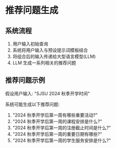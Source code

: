 # 推荐问题生成

## 系统流程

1. 用户输入初始查询
2. 系统将用户输入与预设提示词模板结合
3. 将组合后的输入传递给大型语言模型(LLM)
4. LLM 生成一系列相关的推荐问题

## 推荐问题示例

假设用户输入: "SJSU 2024 秋季开学时间"

系统可能生成以下推荐问题:

1. "2024 秋季开学后第一周有哪些重要活动?"
2. "2024 秋季开学后第一周的课程安排是什么?"
3. "2024 秋季开学后第一周的注册截止时间是什么?"
4. "2024 秋季开学后第一周的重要日期有哪些?"
5. "2024 秋季开学后第一周的学生服务安排是什么?"
